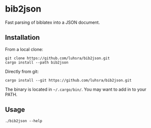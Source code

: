 bib2json
========

Fast parsing of biblatex into a JSON document.

## Installation

From a local clone:
```
git clone https://github.com/luhsra/bib2json.git
cargo install --path bib2json
```

Directly from git:
```
cargo install --git https://github.com/luhsra/bib2json.git
```

The binary is located in `~/.cargo/bin/`. You may want to add in to your PATH.

## Usage

```
./bib2json --help
```
